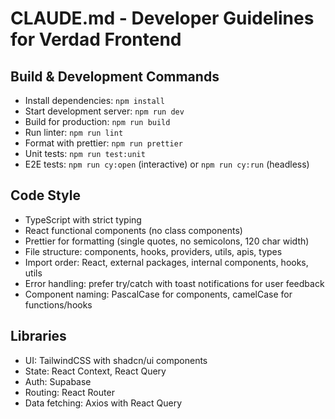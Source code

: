 # CLAUDE.md - Developer Guidelines for Verdad Frontend

## Build & Development Commands
- Install dependencies: `npm install`
- Start development server: `npm run dev`
- Build for production: `npm run build`
- Run linter: `npm run lint`
- Format with prettier: `npm run prettier`
- Unit tests: `npm run test:unit`
- E2E tests: `npm run cy:open` (interactive) or `npm run cy:run` (headless)

## Code Style
- TypeScript with strict typing
- React functional components (no class components)
- Prettier for formatting (single quotes, no semicolons, 120 char width)
- File structure: components, hooks, providers, utils, apis, types
- Import order: React, external packages, internal components, hooks, utils
- Error handling: prefer try/catch with toast notifications for user feedback
- Component naming: PascalCase for components, camelCase for functions/hooks

## Libraries
- UI: TailwindCSS with shadcn/ui components
- State: React Context, React Query
- Auth: Supabase
- Routing: React Router
- Data fetching: Axios with React Query